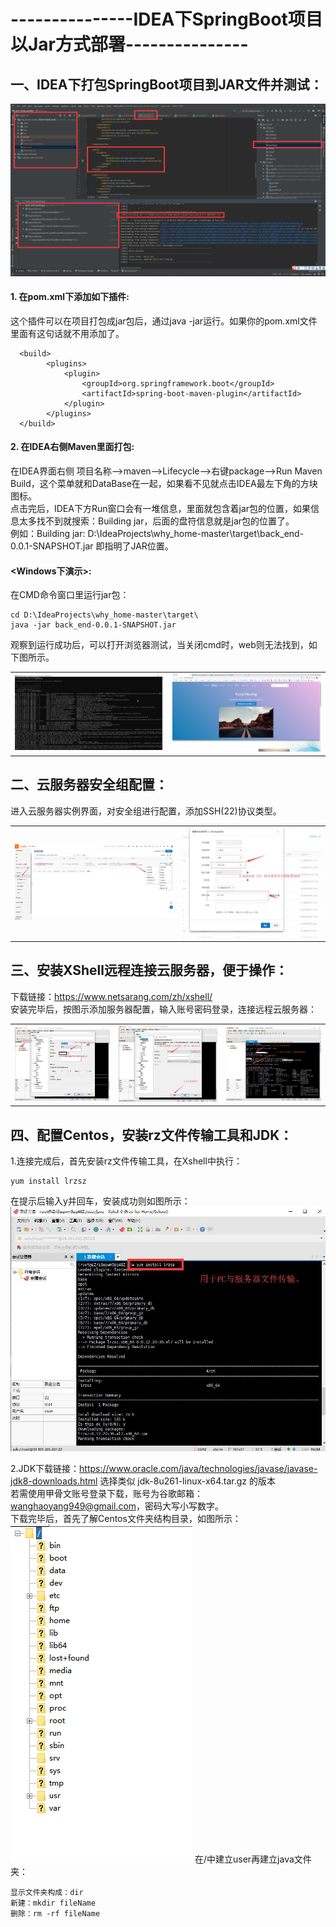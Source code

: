 # ---------------IDEA下SpringBoot项目以Jar方式部署---------------

## 一、IDEA下打包SpringBoot项目到JAR文件并测试：

![Image text](../images/1.IDEA下SpringBoot项目以Jar方式部署/IDEA创建Jar.png)

#### 1. 在pom.xml下添加如下插件: </br>
这个插件可以在项目打包成jar包后，通过java -jar运行。如果你的pom.xml文件里面有这句话就不用添加了。
```
  <build>
        <plugins>
            <plugin>
                <groupId>org.springframework.boot</groupId>
                <artifactId>spring-boot-maven-plugin</artifactId>
            </plugin>
        </plugins>
  </build>
```
#### 2. 在IDEA右侧Maven里面打包: </br>
在IDEA界面右侧 项目名称——>maven——>Lifecycle——>右键package——>Run Maven Build，这个菜单就和DataBase在一起，如果看不见就点击IDEA最左下角的方块图标。</br>
点击完后，IDEA下方Run窗口会有一堆信息，里面就包含着jar包的位置，如果信息太多找不到就搜索：Building jar，后面的盘符信息就是jar包的位置了。</br>
例如：Building jar: D:\IdeaProjects\why_home-master\target\back_end-0.0.1-SNAPSHOT.jar 即指明了JAR位置。</br>


#### <Windows下演示>: </br>
在CMD命令窗口里运行jar包：
```
cd D:\IdeaProjects\why_home-master\target\ 
java -jar back_end-0.0.1-SNAPSHOT.jar
```
观察到运行成功后，可以打开浏览器测试，当关闭cmd时，web则无法找到，如下图所示。
<table>
    <tr>
        <td ><center><img src="../images/1.IDEA下SpringBoot项目以Jar方式部署/cmd运行SpringBoot成功.jpg"></center></td>
        <td ><center><img src="../images/1.IDEA下SpringBoot项目以Jar方式部署/windows下部署8080端口成功访问.jpg"></center></td>
    </tr>
</table>

## 二、云服务器安全组配置： </br>
进入云服务器实例界面，对安全组进行配置，添加SSH(22)协议类型。
<table>
    <tr>
        <td ><center><img src="../images/1.IDEA下SpringBoot项目以Jar方式部署/实例安全组配置1.jpg"></center></td>
        <td ><center><img src="../images/1.IDEA下SpringBoot项目以Jar方式部署/实例安全组配置2.jpg"></center></td>
    </tr>
</table>

## 三、安装XShell远程连接云服务器，便于操作： </br>
下载链接：https://www.netsarang.com/zh/xshell/ </br>
安装完毕后，按图示添加服务器配置，输入账号密码登录，连接远程云服务器：
<table>
    <tr>
        <td ><center><img src="../images/1.IDEA下SpringBoot项目以Jar方式部署/XShell连接服务器1.jpg"></center></td>
        <td ><center><img src="../images/1.IDEA下SpringBoot项目以Jar方式部署/XShell连接服务器2.jpg"></center></td>
        <td ><center><img src="../images/1.IDEA下SpringBoot项目以Jar方式部署/XShell连接服务器3.jpg"></center></td>
    </tr>
</table>

## 四、配置Centos，安装rz文件传输工具和JDK： </br>
1.连接完成后，首先安装rz文件传输工具，在Xshell中执行：
```
yum install lrzsz
```
在提示后输入y并回车，安装成功则如图所示：
![Image text](../images/1.IDEA下SpringBoot项目以Jar方式部署/服务器rz文件传输工具安装.jpg)

2.JDK下载链接：https://www.oracle.com/java/technologies/javase/javase-jdk8-downloads.html 选择类似 jdk-8u261-linux-x64.tar.gz 的版本</br>
若需使用甲骨文账号登录下载，账号为谷歌邮箱：wanghaoyang949@gmail.com，密码大写小写数字。</br>
下载完毕后，首先了解Centos文件夹结构目录，如图所示：
![Image text](../images/1.IDEA下SpringBoot项目以Jar方式部署/Centos文件夹结构.png)
在/中建立user再建立java文件夹：
```
显示文件夹构成：dir
新建：mkdir fileName
删除：rm -rf fileName
```
